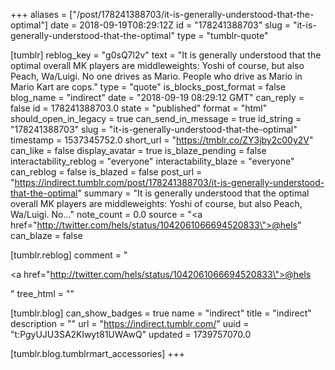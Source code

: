 +++
aliases = ["/post/178241388703/it-is-generally-understood-that-the-optimal"]
date = 2018-09-19T08:29:12Z
id = "178241388703"
slug = "it-is-generally-understood-that-the-optimal"
type = "tumblr-quote"

[tumblr]
reblog_key = "g0sQ7l2v"
text = "It is generally understood that the optimal overall MK players are middleweights: Yoshi of course, but also Peach, Wa/Luigi. No one drives as Mario. People who drive as Mario in Mario Kart are cops."
type = "quote"
is_blocks_post_format = false
blog_name = "indirect"
date = "2018-09-19 08:29:12 GMT"
can_reply = false
id = 178241388703.0
state = "published"
format = "html"
should_open_in_legacy = true
can_send_in_message = true
id_string = "178241388703"
slug = "it-is-generally-understood-that-the-optimal"
timestamp = 1537345752.0
short_url = "https://tmblr.co/ZY3jby2c00y2V"
can_like = false
display_avatar = true
is_blaze_pending = false
interactability_reblog = "everyone"
interactability_blaze = "everyone"
can_reblog = false
is_blazed = false
post_url = "https://indirect.tumblr.com/post/178241388703/it-is-generally-understood-that-the-optimal"
summary = "It is generally understood that the optimal overall MK players are middleweights: Yoshi of course, but also Peach, Wa/Luigi. No..."
note_count = 0.0
source = "<a href=\"http://twitter.com/hels/status/1042061066694520833\">@hels</a>"
can_blaze = false

[tumblr.reblog]
comment = "<p><a href=\"http://twitter.com/hels/status/1042061066694520833\">@hels</a></p>"
tree_html = ""

[tumblr.blog]
can_show_badges = true
name = "indirect"
title = "indirect"
description = ""
url = "https://indirect.tumblr.com/"
uuid = "t:PgyUJU3SA2Klwyt81UWAwQ"
updated = 1739757070.0

[tumblr.blog.tumblrmart_accessories]
+++
